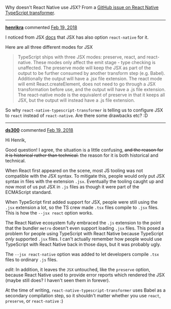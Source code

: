 
Why doesn't React Native use JSX?  From a [GitHub issue on React Native TypeScript transformer](https://github.com/ds300/react-native-typescript-transformer/issues/46).

---

**[henrikra](https://github.com/henrikra)** commented [Feb 19, 2018](https://github.com/ds300/react-native-typescript-transformer/issues/46#issue-298217181)

I noticed from JSX [docs](https://www.typescriptlang.org/docs/handbook/jsx.html) that JSX has also option `react-native` for it.

Here are all three different modes for JSX

> TypeScript ships with three JSX modes: preserve, react, and react-native. These modes only affect the emit stage - type checking is unaffected. The preserve mode will keep the JSX as part of the output to be further consumed by another transform step (e.g. Babel). Additionally the output will have a .jsx file extension. The react mode will emit React.createElement, does not need to go through a JSX transformation before use, and the output will have a .js file extension. The react-native mode is the equivalent of preserve in that it keeps all JSX, but the output will instead have a .js file extension.

So why `react-native-typescript-transformer` is telling us to configure JSX to `react` instead of `react-native`. Are there some drawbacks etc? :D

---

**[ds300](https://github.com/ds300)** commented [Feb 19, 2018](https://github.com/ds300/react-native-typescript-transformer/issues/46#issuecomment-366646702) 

Hi Henrik,

Good question! I agree, the situation is a little confusing, ~~and the reason for it is historical rather than technical.~~ the reason for it is both historical and technical.

When React first appeared on the scene, most JS tooling was not compatible with the JSX syntax. To mitigate this, people would only put JSX syntax in files with the extension `.jsx`. Eventually the tooling caught up and now most of us put JSX in `.js` files as though it were part of the ECMAScript standard.

When TypeScript first added support for JSX, people were still using the `.jsx` extension a lot, so the TS crew made `.tsx` files compile to `.jsx` files. This is how the `--jsx react` option works.

The React Native ecosystem fully embraced the `.js` extension to the point that the bundler `metro` doesn't even support loading `.jsx` files. This posed a problem for people using TypeScript with React Native because TypeScript *only* supported `.jsx` files. I can't actually remember how people would use TypeScript with React Native back in those days, but it was probably ugly.

The `--jsx react-native` option was added to let developers compile `.tsx` files to ordinary `.js` files.

*edit*: In addition, it leaves the `JSX` untouched, like the `preserve` option, because React Native used to provide error reports which rendered the JSX (maybe still does? I haven't seen them in forever).

At the time of writing, `react-native-typescript-transformer` uses Babel as a secondary compilation step, so it shouldn't matter whether you use `react`, `preserve`, or `react-native` :)